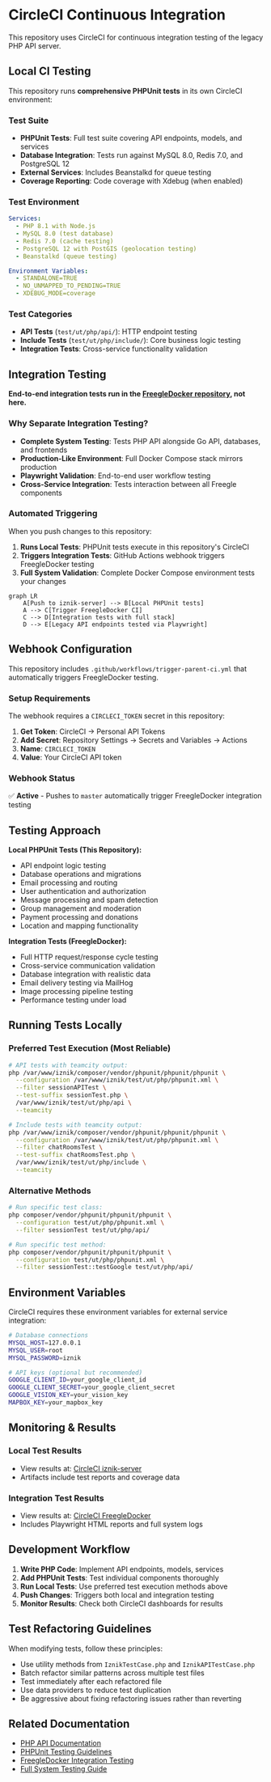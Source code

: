 # CircleCI Continuous Integration

This repository uses CircleCI for continuous integration testing of the legacy PHP API server.

## Local CI Testing

This repository runs **comprehensive PHPUnit tests** in its own CircleCI environment:

### Test Suite
- **PHPUnit Tests**: Full test suite covering API endpoints, models, and services
- **Database Integration**: Tests run against MySQL 8.0, Redis 7.0, and PostgreSQL 12
- **External Services**: Includes Beanstalkd for queue testing
- **Coverage Reporting**: Code coverage with Xdebug (when enabled)

### Test Environment
```yaml
Services:
  - PHP 8.1 with Node.js
  - MySQL 8.0 (test database)
  - Redis 7.0 (cache testing)
  - PostgreSQL 12 with PostGIS (geolocation testing)
  - Beanstalkd (queue testing)

Environment Variables:
  - STANDALONE=TRUE
  - NO_UNMAPPED_TO_PENDING=TRUE  
  - XDEBUG_MODE=coverage
```

### Test Categories
- **API Tests** (`test/ut/php/api/`): HTTP endpoint testing
- **Include Tests** (`test/ut/php/include/`): Core business logic testing
- **Integration Tests**: Cross-service functionality validation

## Integration Testing

**End-to-end integration tests run in the [FreegleDocker repository](https://github.com/Freegle/FreegleDocker), not here.**

### Why Separate Integration Testing?
- **Complete System Testing**: Tests PHP API alongside Go API, databases, and frontends
- **Production-Like Environment**: Full Docker Compose stack mirrors production
- **Playwright Validation**: End-to-end user workflow testing
- **Cross-Service Integration**: Tests interaction between all Freegle components

### Automated Triggering

When you push changes to this repository:

1. **Runs Local Tests**: PHPUnit tests execute in this repository's CircleCI
2. **Triggers Integration Tests**: GitHub Actions webhook triggers FreegleDocker testing  
3. **Full System Validation**: Complete Docker Compose environment tests your changes

```mermaid
graph LR
    A[Push to iznik-server] --> B[Local PHPUnit tests]
    A --> C[Trigger FreegleDocker CI] 
    C --> D[Integration tests with full stack]
    D --> E[Legacy API endpoints tested via Playwright]
```

## Webhook Configuration

This repository includes `.github/workflows/trigger-parent-ci.yml` that automatically triggers FreegleDocker testing.

### Setup Requirements
The webhook requires a `CIRCLECI_TOKEN` secret in this repository:

1. **Get Token**: CircleCI → Personal API Tokens
2. **Add Secret**: Repository Settings → Secrets and Variables → Actions  
3. **Name**: `CIRCLECI_TOKEN`
4. **Value**: Your CircleCI API token

### Webhook Status
✅ **Active** - Pushes to `master` automatically trigger FreegleDocker integration testing

## Testing Approach

**Local PHPUnit Tests (This Repository):**
- API endpoint logic testing
- Database operations and migrations
- Email processing and routing
- User authentication and authorization  
- Message processing and spam detection
- Group management and moderation
- Payment processing and donations
- Location and mapping functionality

**Integration Tests (FreegleDocker):**
- Full HTTP request/response cycle testing
- Cross-service communication validation
- Database integration with realistic data
- Email delivery testing via MailHog
- Image processing pipeline testing
- Performance testing under load

## Running Tests Locally

### Preferred Test Execution (Most Reliable)
```bash
# API tests with teamcity output:
php /var/www/iznik/composer/vendor/phpunit/phpunit/phpunit \
  --configuration /var/www/iznik/test/ut/php/phpunit.xml \
  --filter sessionAPITest \
  --test-suffix sessionTest.php \
  /var/www/iznik/test/ut/php/api \
  --teamcity

# Include tests with teamcity output:  
php /var/www/iznik/composer/vendor/phpunit/phpunit/phpunit \
  --configuration /var/www/iznik/test/ut/php/phpunit.xml \
  --filter chatRoomsTest \
  --test-suffix chatRoomsTest.php \
  /var/www/iznik/test/ut/php/include \
  --teamcity
```

### Alternative Methods
```bash
# Run specific test class:
php composer/vendor/phpunit/phpunit/phpunit \
  --configuration test/ut/php/phpunit.xml \
  --filter sessionTest test/ut/php/api/

# Run specific test method:
php composer/vendor/phpunit/phpunit/phpunit \
  --configuration test/ut/php/phpunit.xml \
  --filter sessionTest::testGoogle test/ut/php/api/
```

## Environment Variables

CircleCI requires these environment variables for external service integration:
```bash
# Database connections
MYSQL_HOST=127.0.0.1
MYSQL_USER=root  
MYSQL_PASSWORD=iznik

# API keys (optional but recommended)
GOOGLE_CLIENT_ID=your_google_client_id
GOOGLE_CLIENT_SECRET=your_google_client_secret
GOOGLE_VISION_KEY=your_vision_key
MAPBOX_KEY=your_mapbox_key
```

## Monitoring & Results

### Local Test Results
- View results at: [CircleCI iznik-server](https://app.circleci.com/pipelines/github/Freegle/iznik-server)
- Artifacts include test reports and coverage data

### Integration Test Results
- View results at: [CircleCI FreegleDocker](https://app.circleci.com/pipelines/github/Freegle/FreegleDocker)  
- Includes Playwright HTML reports and full system logs

## Development Workflow

1. **Write PHP Code**: Implement API endpoints, models, services
2. **Add PHPUnit Tests**: Test individual components thoroughly
3. **Run Local Tests**: Use preferred test execution methods above
4. **Push Changes**: Triggers both local and integration testing
5. **Monitor Results**: Check both CircleCI dashboards for results

## Test Refactoring Guidelines

When modifying tests, follow these principles:
- Use utility methods from `IznikTestCase.php` and `IznikAPITestCase.php`
- Batch refactor similar patterns across multiple test files
- Test immediately after each refactored file
- Use data providers to reduce test duplication
- Be aggressive about fixing refactoring issues rather than reverting

## Related Documentation

- [PHP API Documentation](README.md)
- [PHPUnit Testing Guidelines](CLAUDE.md#phpunit-test-refactoring-approach)
- [FreegleDocker Integration Testing](https://github.com/Freegle/FreegleDocker/blob/master/CircleCI.md)
- [Full System Testing Guide](https://github.com/Freegle/FreegleDocker/blob/master/README.md#testing)